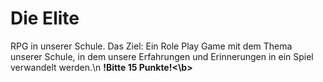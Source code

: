 # Die Elite
RPG in unserer Schule.
Das Ziel: Ein Role Play Game mit dem Thema unserer Schule, in dem unsere Erfahrungen und Erinnerungen in ein Spiel
verwandelt werden.\n
<b>!Bitte 15 Punkte!<\b>
